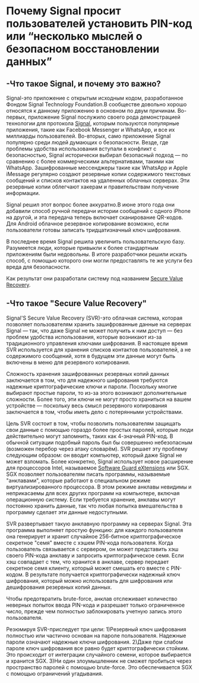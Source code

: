 # Почему Signal просит пользователей установить PIN-код или “несколько мыслей о безопасном восстановлении данных”

## -Что такое Signal, и почему это важно? 

Signal-это приложение с открытым исходным кодом, разработанное Фондом Signal Technology Foundation.В сообществе довольно хорошо относятся к данному приложению в основном по двум причинам. 
Во-первых, приложение Signal послужило своего рода демонстрацией технологии для протокола [Signal](https://en.wikipedia.org/wiki/Signal_Protocol), которым пользуются популярные приложения, такие как Facebook Messenger и WhatsApp, и все их миллиарды пользователей.
Во-вторых, само приложение Signal популярно среди людей думающих о безопасности. Везде, где проблемы удобства использования вступали в конфликт с безопасностью, Signal исторически выбирал безопасный подход — по сравнению с более коммерческими альтернативами, такими как WhatsApp.
Зашифрованные мессенджеры такие как WhatsApp и Apple iMessage регулярно создают резервные копии содержимого текстовых сообщений и списков контактов на удаленных облачных серверах. Эти резервные копии облегчают хакерам и правительствам получение информации.

Signal решил этот вопрос более аккуратно.В июне этого года они добавили способ ручной передачи истории сообщений с одного iPhone на другой, и эта передача теперь включает сканирование QR-кодов. Для Android облачное резервное копирование возможно, если пользователи готовы записать тридцатизначный ключ шифрования.

В последнее время Signal решила увеличить пользовательскую базу. Разумеется люди, которые привыкли к более стандартным приложениям были недовольны. В итоге разработчики решили искать способ, с помощью которого они могли предоставлять те же услуги без вреда для безопасности. 

Как результат они разработали систему под названием [Secure Value Recovery](https://signal.org/blog/secure-value-recovery/).

## -Что такое "Secure Value Recovery"

Signal'S Secure Value Recovery (SVR)-это облачная система, которая позволяет пользователям хранить зашифрованные данные на серверах Signal — так, что даже Signal не может получить к ним доступ — без проблем удобства использования, которые возникают из-за традиционного управления ключами шифрования. В настоящее время SVR используется для хранения списков контактов пользователей, а не содержимого сообщений, хотя в будущем эти данные могут быть включены в меню для резервного копирования.

Сложность хранения зашифрованных резервных копий данных заключается в том, что для надежного шифрования требуются надежные криптографические ключи и пароли. Поскольку многие выбирают простые пароли, то из-за этого возникают дополнительные сложности. Более того, эти ключи не могут просто храниться на вашем устройстве — поскольку весь смысл резервного копирования заключается в том, чтобы иметь дело с потерянными устройствами.

Цель SVR состоит в том, чтобы позволить пользователям защищать свои данные с помощью гораздо более простых паролей, которые люди действительно могут запомнить, таких как 4-значный PIN-код. В обычной ситуации подобный пароль был бы совершенно небезопасным (возможен перебор через атаку словарём). SVR решает эту проблему следующим образом: он вводит компьютер, который даже Signal не может взломать. Более конкретно, Signal использует новое расширение для процессоров Intel, называемое [Software Guard eXtensions](https://en.wikipedia.org/wiki/Software_Guard_Extensions) или SGX. SGX позволяет пользователям писать программы, называемые "анклавами", которые работают в специальном режиме виртуализированного процессора. В этом режиме анклавы невидимы и неприкасаемы для всех других программ на компьютере, включая операционную систему. Если требуется хранение, анклавы могут постоянно хранить данные, так что любая попытка вмешательства в программу сделает эти данные недоступными.

SVR развертывает такую анклавную программу на серверах Signal. Эта программа выполняет простую функцию: для каждого пользователя она генерирует и хранит случайное 256-битное криптографическое секретное "семя" вместе с хэшем PIN-кода пользователя. Когда пользователь связывается с сервером, он может представить хэш своего PIN-кода анклаву и запросить криптографическое семя. Если хэш совпадает с тем, что хранится в анклаве, сервер передает секретное семя клиенту, который может смешать его вместе с PIN-кодом. В результате получается криптографически надежный ключ шифрования, который можно использовать для шифрования или дешифрования резервных копий данных.

Чтобы предотвратить brute-force, анклав отслеживает количество неверных попыток ввода PIN-кода и разрешает только ограниченное число, прежде чем полностью заблокировать учетную запись этого пользователя.

Резюмируя SVR-приследует три цели:
1)Резервный ключ шифрования полностью или частично основан на пароле пользователя. Надежные пароли означают надежные ключи шифрования.
2)Даже при слабом пароле ключ шифрования все равно будет криптографически стойким. Это происходит от интеграции случайного семени, которое выбирается и хранится SGX.
3)Ни один злоумышленник не сможет пробиться через пространство паролей с помощью brute-force. Это обеспечивается SGX с помощью ограничений угадывания.
